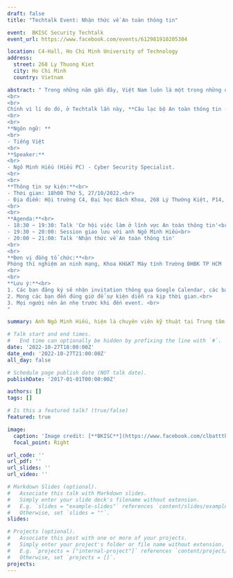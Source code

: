 ```yaml
---
draft: false
title: "Techtalk Event: Nhận thức về An toàn thông tin"

event:  BKISC Security Techtalk
event_url: https://www.facebook.com/events/612981910205304

location: C4-Hall, Ho Chi Minh University of Technology
address:
  street: 268 Ly Thuong Kiet
  city: Ho Chi Minh
  country: Vietnam

abstract: " Trong những năm gần đây, Việt Nam luôn là một trong những quốc gia có tỉ lệ nhiễm mã độc và hứng chịu các cuộc tấn công mạng thuộc nhóm cao trên thế giới. Bên cạnh đó, mức độ sử dụng máy tính và các thiết bị thông minh tại Việt Nam tăng đột biến do ảnh hưởng của COVID-19, và đây cũng chính là môi trường lý tưởng để virus bùng phát, lây lan mạnh. Điều nay làm dấy lên mối lo ngại về an ninh trên không gian mạng, một vấn đề mà ít người Việt quan tâm đến nhưng lại có tầm quan trọng cao và sức ảnh hưởng lớn. 
<br>
<br>
Chính vì lí do đó, ở Techtalk lần này, **Câu lạc bộ An toàn thông tin - Đại học Bách Khoa** xin giới thiệu với các bạn chủ đề **“Nhận thức về An toàn thông tin”** do anh **Ngô Minh Hiếu** trình bày. Anh Ngô Minh Hiếu, hiện là **chuyên viên kỹ thuật** tại **Trung tâm Giám sát và An toàn không gian mạng Quốc gia (NCSC)**. 
<br>
<br>
**Ngôn ngữ: **
<br>
- Tiếng Việt
<br>
**Speaker:**
<br>
- Ngô Minh Hiếu (Hiếu PC) - Cyber Security Specialist.
<br>
<br>
**Thông tin sự kiện:**<br>
- Thời gian: 18h00 Thứ 5, 27/10/2022.<br>
- Địa điểm: Hội trường C4, Đại học Bách Khoa, 268 Lý Thường Kiệt, P14, Q10, TP.HCM.
<br>
<br>
**Agenda:**<br>
- 18:30 ~ 19:30: Talk 'Cơ hội việc làm ở lĩnh vực An toàn thông tin'<br>
- 19:30 ~ 20:00: Session giao lưu với anh Ngô Minh Hiếu<br>  
- 20:00 ~ 21:00: Talk 'Nhận thức về An toàn thông tin'
<br>
<br>
**Đơn vị đồng tổ chức:**<br>
Phòng thí nghiệm an ninh mạng, Khoa KH&KT Máy tính Trường ĐHBK TP HCM
<br>  
<br>
**Lưu ý:**<br> 
1. Các bạn đăng ký sẽ nhận invitation thông qua Google Calendar, các bạn accept để nhận được thông báo sự kiện.<br>
2. Mong các bạn đến đúng giờ để sự kiện diễn ra kịp thời gian.<br>  
3. Mọi người nên ăn nhẹ trước khi đến event. <br> 
"

summary: Anh Ngô Minh Hiếu, hiện là chuyên viên kỹ thuật tại Trung tâm Giám sát và An toàn không gian mạng Quốc gia (NCSC), sẽ có những chia sẻ về kinh nghiệm của bản thân trong việc ngăn chặn các thông tin lừa đảo, giả mạo, không chính thống. Qua đó, anh sẽ đưa ra những bài học, những dấu hiệu cơ bản của một thông tin giả mạo để người dùng có thể tránh khỏi những thông tin như vậy.

# Talk start and end times.
#   End time can optionally be hidden by prefixing the line with `#`.
date: '2022-10-27T18:00:00Z'
date_end: '2022-10-27T21:00:00Z'
all_day: false

# Schedule page publish date (NOT talk date).
publishDate: '2017-01-01T00:00:00Z'

authors: []
tags: []

# Is this a featured talk? (true/false)
featured: true

image:
  caption: 'Image credit: [**BKISC**](https://www.facebook.com/clbattthcmut)'
  focal_point: Right

url_code: ''
url_pdf: ''
url_slides: ''
url_video: ''

# Markdown Slides (optional).
#   Associate this talk with Markdown slides.
#   Simply enter your slide deck's filename without extension.
#   E.g. `slides = "example-slides"` references `content/slides/example-slides.md`.
#   Otherwise, set `slides = ""`.
slides:

# Projects (optional).
#   Associate this post with one or more of your projects.
#   Simply enter your project's folder or file name without extension.
#   E.g. `projects = ["internal-project"]` references `content/project/deep-learning/index.md`.
#   Otherwise, set `projects = []`.
projects:
---
```


<!-- Slides can be added in a few ways:

- **Create** slides using Wowchemy's [_Slides_](https://wowchemy.com/docs/managing-content/#create-slides) feature and link using `slides` parameter in the front matter of the talk file
- **Upload** an existing slide deck to `static/` and link using `url_slides` parameter in the front matter of the talk file
- **Embed** your slides (e.g. Google Slides) or presentation video on this page using [shortcodes](https://wowchemy.com/docs/writing-markdown-latex/).

Further event details, including page elements such as image galleries, can be added to the body of this page. -->
